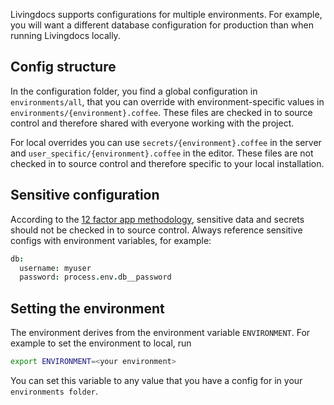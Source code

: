 Livingdocs supports configurations for multiple environments. 
For example, you will want a different database configuration for production than when running Livingdocs locally.   

## Config structure 

In the configuration folder, you find a global configuration in `environments/all`, that you can override with 
environment-specific values in `environments/{environment}.coffee`. These files are checked in to source control and therefore shared with everyone working with the project.

For local overrides you can use `secrets/{environment}.coffee` in the server and `user_specific/{environment}.coffee` in the editor. These files are not checked in to source control and therefore specific to your local installation.

## Sensitive configuration

According to the [12 factor app methodology](https://12factor.net/config), sensitive data and secrets should not be checked in to source control.
Always reference sensitive configs with environment variables, for example:

```coffeescript
db:
  username: myuser
  password: process.env.db__password
```

## Setting the environment

The environment derives from the environment variable `ENVIRONMENT`. 
For example to set the environment to local, run

```bash
export ENVIRONMENT=<your environment>
```

You can set this variable to any value that you have a config for in your `environments folder`.
